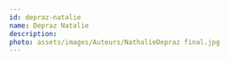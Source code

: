 ```yaml
---
id: depraz-natalie
name: Depraz Natalie
description: 
photo: assets/images/Auteurs/NathalieDepraz final.jpg
---
```

    